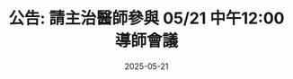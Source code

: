 ---
layout: 2025-05-21-MentorMeeting-post
title: "公告: 請主治醫師參與 05/21 中午12:00 導師會議"
date: 2025-05-21
description: "A conversation between Prosthowolf, Extractosaurus, and Scaling Kitty discussing their specialties and professional challenges"
--- 